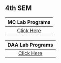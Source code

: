 ## 4th SEM

|**MC Lab Programs**|
|:-------:|
| [Click Here](MC.md) |
 
|**DAA Lab Programs**|
|:-------:|
|[Click Here](DAA.md)|

